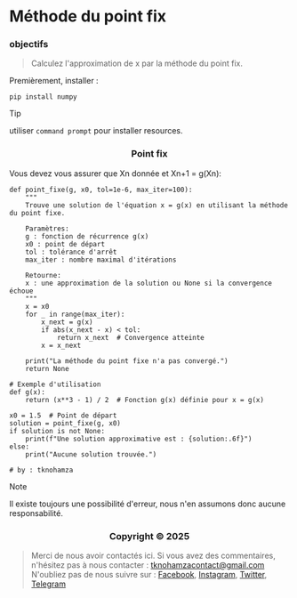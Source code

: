 # Méthode du point fix


### <a name="objectifs"></a> objectifs


> Calculez l'approximation de x par la méthode du point fix.


Premièrement, installer :


```shell
pip install numpy
```


> [!TIP]
> utiliser `command prompt` pour installer resources.


</p>
<h3 align="center">Point fix</h3>
<p align="center">
</p>

Vous devez vous assurer que Xn donnée et Xn+1 = g(Xn):

```shell
def point_fixe(g, x0, tol=1e-6, max_iter=100):
    """
    Trouve une solution de l'équation x = g(x) en utilisant la méthode du point fixe.
    
    Paramètres:
    g : fonction de récurrence g(x)
    x0 : point de départ
    tol : tolérance d'arrêt
    max_iter : nombre maximal d'itérations
    
    Retourne:
    x : une approximation de la solution ou None si la convergence échoue
    """
    x = x0
    for _ in range(max_iter):
        x_next = g(x)
        if abs(x_next - x) < tol:
            return x_next  # Convergence atteinte
        x = x_next
    
    print("La méthode du point fixe n'a pas convergé.")
    return None

# Exemple d'utilisation
def g(x):
    return (x**3 - 1) / 2  # Fonction g(x) définie pour x = g(x)

x0 = 1.5  # Point de départ
solution = point_fixe(g, x0)
if solution is not None:
    print(f"Une solution approximative est : {solution:.6f}")
else:
    print("Aucune solution trouvée.")

# by : tknohamza
```

> [!NOTE]
> Il existe toujours une possibilité d'erreur, nous n'en assumons donc aucune responsabilité.

</p>
<h3 align="center">Copyright © 2025</h3>
<p align="center">
</p>

> Merci de nous avoir contactés ici. Si vous avez des commentaires, n'hésitez pas à nous contacter :
tknohamzacontact@gmail.com
N'oubliez pas de nous suivre sur :
<a href="https://facebook.com/tknohamza">Facebook</a>, <a href="https://instagram.com/r/tknohamza">Instagram</a>, <a href="https://twitter.com/tknohamza">Twitter</a>, <a href="https://t.me/tknohamzachannel">Telegram</a>
